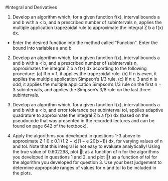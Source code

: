 #Integral and Derivatives
 1) Develop an algorithm which, for a given function f(x), interval bounds a and
b with a < b, and a prescribed number of subintervals n, applies the multiple
application trapezoidal rule to approximate the integral Z b a f(x) dx.

* Enter the desired function into the method called "Function". Enter the bound into variables a and b

2) Develop an algorithm which, for a given function f(x), interval bounds a and b
with a < b, and a prescribed number of subintervals n, approximates the integral
Z b a f(x) dx according to the following procedure: (a) If n = 1, it applies the trapezoidal rule.
(b) If n is even, it applies the multiple application Simpson’s 1/3 rule. (c) If n ≥ 3 and n is odd, it applies the multiple application Simpson’s 1/3 rule
on the first n − 3 subintervals, and applies the Simpson’s 3/8 rule on the last three subintervals. 

3) Develop an algorithm which, for a given function f(x), interval bounds a and b
with a < b, and error tolerance per subinterval tol, applies adaptive quadrature to
approximate the integral Z b a f(x) dx (based on the pseudocode that was presented 
in the recorded lectures and can be found on page 642 of the textbook).

4)  Apply the algorithms you developed in questions 1-3 above to approximate
Z 1 0 x 0.1 (1.2 − x)(1 − e 20(x−1)) dx, for varying values of n and tol. Note that this integral is not easy to evaluate
analytically! Using the true value of 0.602298, plot t as a function of n for
the algorithms you developed in questions 1 and 2, and plot t as a function of
tol for the algorithm you developed for question 3. Use your best judgement to
determine appropriate ranges of values for n and tol to be included in the plots.
